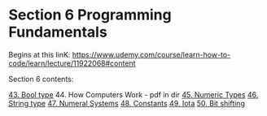 # Section 6 Programming Fundamentals

Begins at this linK: https://www.udemy.com/course/learn-how-to-code/learn/lecture/11922068#content

Section 6 contents:

[43. Bool type](https://github.com/ryanclove/LearningGoProgramming/blob/master/Lecture%20Sections/Section%206%20Programming%20Fundamentals/Sec%206.43/main.go)
44. How Computers Work - pdf in dir
[45. Numeric Types](https://github.com/ryanclove/LearningGoProgramming/blob/master/Lecture%20Sections/Section%206%20Programming%20Fundamentals/Sec%206.45/main.go)
[46. String type](https://github.com/ryanclove/LearningGoProgramming/blob/master/Lecture%20Sections/Section%206%20Programming%20Fundamentals/Sec%206.46/main.go)
[47. Numeral Systems](https://github.com/ryanclove/LearningGoProgramming/blob/master/Lecture%20Sections/Section%206%20Programming%20Fundamentals/Sec%206.47/main.go)
[48. Constants](https://github.com/ryanclove/LearningGoProgramming/blob/master/Lecture%20Sections/Section%206%20Programming%20Fundamentals/Sec%206.48/main.go)
[49. Iota](https://github.com/ryanclove/LearningGoProgramming/blob/master/Lecture%20Sections/Section%206%20Programming%20Fundamentals/Sec%206.49/main.go)
[50. Bit shifting](https://github.com/ryanclove/LearningGoProgramming/blob/master/Lecture%20Sections/Section%206%20Programming%20Fundamentals/Sec%206.50/main.go)
